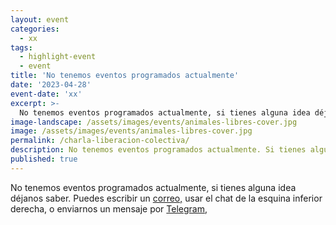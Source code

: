 ```yaml
---
layout: event
categories:
  - xx
tags:
  - highlight-event
  - event
title: 'No tenemos eventos programados actualmente'
date: '2023-04-28'
event-date: 'xx'
excerpt: >-
  No tenemos eventos programados actualmente, si tienes alguna idea déjanos saber :)
image-landscape: /assets/images/events/animales-libres-cover.jpg
image: /assets/images/events/animales-libres-cover.jpg
permalink: /charla-liberacion-colectiva/
description: No tenemos eventos programados actualmente. Si tienes alguna idea déjanos saber :)
published: true
---
```


No tenemos eventos programados actualmente, si tienes alguna idea déjanos saber. Puedes escribir un <a class="link" href="mailto:4nimaleslibr3s@proton.me" target="_blank" rel="noopener noreferrer">correo,</a> usar el chat de la esquina inferior derecha, o enviarnos un mensaje por <a class="link" href="https://t.me/animaleslibres" target="_blank">Telegram,</a>
